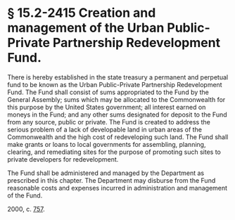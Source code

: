 # § 15.2-2415 Creation and management of the Urban Public-Private Partnership Redevelopment Fund.

<p>There is hereby established in the state treasury a permanent and perpetual fund to be known as the Urban Public-Private Partnership Redevelopment Fund. The Fund shall consist of sums appropriated to the Fund by the General Assembly; sums which may be allocated to the Commonwealth for this purpose by the United States government; all interest earned on moneys in the Fund; and any other sums designated for deposit to the Fund from any source, public or private. The Fund is created to address the serious problem of a lack of developable land in urban areas of the Commonwealth and the high cost of redeveloping such land. The Fund shall make grants or loans to local governments for assembling, planning, clearing, and remediating sites for the purpose of promoting such sites to private developers for redevelopment.</p><p>The Fund shall be administered and managed by the Department as prescribed in this chapter. The Department may disburse from the Fund reasonable costs and expenses incurred in administration and management of the Fund.</p><p>2000, c. <a href='http://lis.virginia.gov/cgi-bin/legp604.exe?001+ful+CHAP0757'>757</a>.</p>